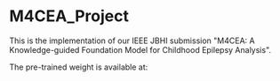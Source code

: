 # M4CEA_Project
This is the implementation of our IEEE JBHI submission "M4CEA: A Knowledge-guided Foundation Model for Childhood Epilepsy Analysis".

The pre-trained weight is available at:[](https://pan.baidu.com/s/1rSBjt3_ojaITwbyfKxf33Q?pwd=fg3s)

